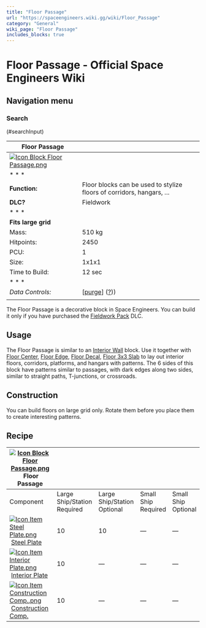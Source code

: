 ```yaml
---
title: "Floor Passage"
url: "https://spaceengineers.wiki.gg/wiki/Floor_Passage"
category: "General"
wiki_page: "Floor Passage"
includes_blocks: true
---
```


# Floor Passage - Official Space Engineers Wiki

## Navigation menu

### Search

(#searchInput)

| Floor Passage |     |
| --- | --- |
| [![Icon Block Floor Passage.png](https://spaceengineers.wiki.gg/images/b/b5/Icon_Block_Floor_Passage.png?e5b4d8)](https://spaceengineers.wiki.gg/wiki/File:Icon_Block_Floor_Passage.png) |     |
| * * * |     |
| **Function:** | Floor blocks can be used to stylize floors of corridors, hangars, ... |
| **DLC?** | Fieldwork |
| * * * |     |
| **Fits large grid** |     |
| Mass: | 510 kg |
| Hitpoints: | 2450 |
| PCU: | 1   |
| Size: | 1x1x1 |
| Time to Build: | 12 sec |
| * * * |     |
| _Data Controls:_ | \[[purge](https://spaceengineers.wiki.gg/wiki/Floor_Passage?action=purge)\] ([?](https://spaceengineers.wiki.gg/wiki/Template:Info_Block))) |
|     |     |

The Floor Passage is a decorative block in Space Engineers. You can build it only if you have purchased the [Fieldwork Pack](https://spaceengineers.wiki.gg/wiki/Fieldwork_Pack "Fieldwork Pack") DLC.

## Usage

The Floor Passage is similar to an [Interior Wall](https://spaceengineers.wiki.gg/wiki/Interior_Wall "Interior Wall") block. Use it together with [Floor Center](https://spaceengineers.wiki.gg/wiki/Floor_Center "Floor Center"), [Floor Edge](https://spaceengineers.wiki.gg/wiki/Floor_Edge "Floor Edge"), [Floor Decal](https://spaceengineers.wiki.gg/wiki/Floor_Decal "Floor Decal"), [Floor 3x3 Slab](https://spaceengineers.wiki.gg/wiki/Floor_3x3_Slab "Floor 3x3 Slab") to lay out interior floors, corridors, platforms, and hangars with patterns. The 6 sides of this block have patterns similar to passages, with dark edges along two sides, similar to straight paths, T-junctions, or crossroads.

## Construction

You can build floors on large grid only. Rotate them before you place them to create interesting patterns.

## Recipe

| [![Icon Block Floor Passage.png](https://spaceengineers.wiki.gg/images/thumb/b/b5/Icon_Block_Floor_Passage.png/21px-Icon_Block_Floor_Passage.png?e5b4d8)](https://spaceengineers.wiki.gg/wiki/Floor_Passage "Floor Passage") Floor Passage |     |     |     |     |
| --- | --- | --- | --- | --- |
| Component | Large Ship/Station  <br>Required | Large Ship/Station  <br>Optional | Small Ship  <br>Required | Small Ship  <br>Optional |
| [![Icon Item Steel Plate.png](https://spaceengineers.wiki.gg/images/thumb/4/4c/Icon_Item_Steel_Plate.png/21px-Icon_Item_Steel_Plate.png?437e3a)](https://spaceengineers.wiki.gg/wiki/Steel_Plate "Steel Plate") [Steel Plate](https://spaceengineers.wiki.gg/wiki/Steel_Plate "Steel Plate") | 10  | 10  | —   | —   |
| [![Icon Item Interior Plate.png](https://spaceengineers.wiki.gg/images/thumb/7/77/Icon_Item_Interior_Plate.png/21px-Icon_Item_Interior_Plate.png?d80f8e)](https://spaceengineers.wiki.gg/wiki/Interior_Plate "Interior Plate") [Interior Plate](https://spaceengineers.wiki.gg/wiki/Interior_Plate "Interior Plate") | 10  | —   | —   | —   |
| [![Icon Item Construction Comp..png](https://spaceengineers.wiki.gg/images/thumb/4/45/Icon_Item_Construction_Comp..png/21px-Icon_Item_Construction_Comp..png?cdc26f)](https://spaceengineers.wiki.gg/wiki/Construction_Comp. "Construction Comp.") [Construction Comp.](https://spaceengineers.wiki.gg/wiki/Construction_Comp. "Construction Comp.") | 10  | —   | —   | —   |